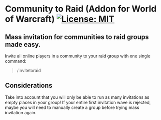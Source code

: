 # Community to Raid (Addon for World of Warcraft) [![License: MIT](https://img.shields.io/badge/License-MIT-yellow.svg)](https://opensource.org/licenses/MIT)

## Mass invitation for communities to raid groups made easy. 
Invite all online players in a community to your raid group with one single command:

> /invitetoraid <community name>

## Considerations
Take into account that you will only be able to run as many invitations as empty places in your group! 
If your entire first invitation wave is rejected, maybe you will need to manually create a group before trying mass invitation again.